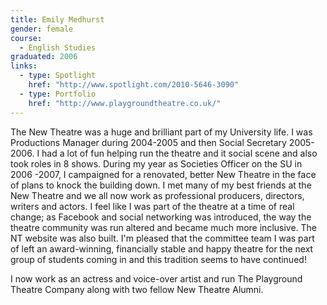 ```yaml
---
title: Emily Medhurst
gender: female
course:
  - English Studies
graduated: 2006
links:
  - type: Spotlight
    href: "http://www.spotlight.com/2010-5646-3090"
  - type: Portfolio
    href: "http://www.playgroundtheatre.co.uk/"
---
```


The New Theatre was a huge and brilliant part of my University life. I was Productions Manager during 2004-2005 and then Social Secretary 2005-2006. I had a lot of fun helping run the theatre and it social scene and also took roles in 8 shows. During my year as Societies Officer on the SU in 2006 -2007, I campaigned for a renovated, better New Theatre in the face of plans to knock the building down. I met many of my best friends at the New Theatre and we all now work as professional producers, directors, writers and actors. I feel like I was part of the theatre at a time of real change; as Facebook and social networking was introduced, the way the theatre community was run altered and became much more inclusive. The NT website was also built. I'm pleased that the committee team I was part of left an award-winning, financially stable and happy theatre for the next group of students coming in and this tradition seems to have continued!

I now work as an actress and voice-over artist and run The Playground Theatre Company along with two fellow New Theatre Alumni.







